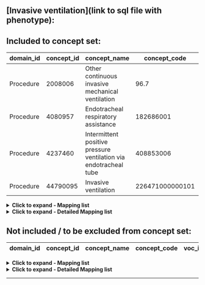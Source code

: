 ## [Invasive ventilation](link to sql file with phenotype):

## Included to concept set:
|domain_id|concept_id|concept_name|concept_code|voc_id
|---|---|---|---|---|
Procedure|2008006|Other continuous invasive mechanical ventilation|96.7|ICD9Proc
Procedure|4080957|Endotracheal respiratory assistance|182686001|SNOMED
Procedure|4237460|Intermittent positive pressure ventilation via endotracheal tube|408853006|SNOMED
Procedure|44790095|Invasive ventilation|226471000000101|SNOMED


<details><summary><strong>Click to expand - Mapping list</strong></summary>
<p>

|domain_id|concept_id|concept_name|voc_id|source_voc_id|source_code
|---|---|---|---|---|---|


</p>
</details>

<details><summary><strong>Click to expand - Detailed Mapping list</strong></summary>
<p>

|source_code_description|source_code|source_voc_id|concept_id|concept_name|concept_code|concept_class_id|domain_id|voc_id
|---|---|---|---|---|---|---|---|---|

</p>
</details>


## Not included / to be excluded from concept set:
|domain_id|concept_id|concept_name|concept_code|voc_id|comment
|---|---|---|---|---|---|


<details><summary><strong>Click to expand - Mapping list</strong></summary>
<p>

|domain_id|concept_id|concept_name|voc_id|source_voc_id|source_code
|---|---|---|---|---|---|


</p>
</details>

<details><summary><strong>Click to expand - Detailed Mapping list</strong></summary>
<p>

|source_code_description|source_code|source_voc_id|concept_id|concept_name|concept_code|concept_class_id|domain_id|voc_id
|---|---|---|---|---|---|---|---|---|


</p>
</details>



***